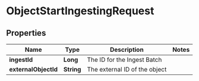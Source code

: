 

# ObjectStartIngestingRequest


## Properties

Name | Type | Description | Notes
------------ | ------------- | ------------- | -------------
**ingestId** | **Long** | The ID for the Ingest Batch | 
**externalObjectId** | **String** | The external ID of the object | 



